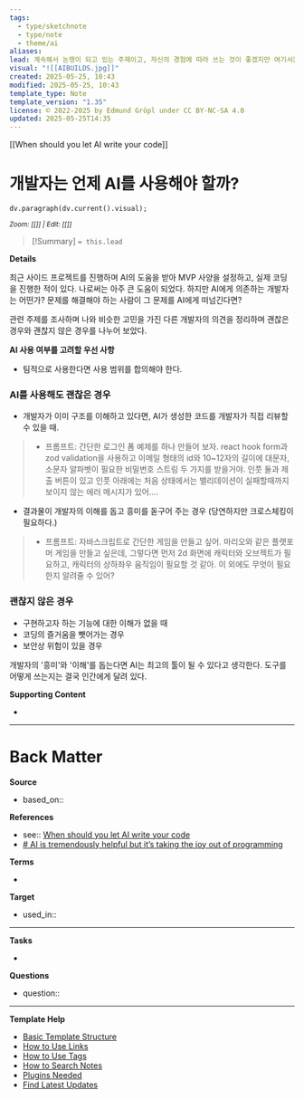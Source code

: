 ```yaml
---
tags:
  - type/sketchnote
  - type/note
  - theme/ai
aliases: 
lead: 계속해서 논쟁이 되고 있는 주제이고, 자신의 경험에 따라 쓰는 것이 좋겠지만 여기서는 화자의 경험에 따라, 쓰지 말아야 하는 경우를 정리함.
visual: "![[AIBUILDS.jpg]]"
created: 2025-05-25, 10:43
modified: 2025-05-25, 10:43
template_type: Note
template_version: "1.35"
license: © 2022-2025 by Edmund Gröpl under CC BY-NC-SA 4.0
updated: 2025-05-25T14:35
---
```


[[When should you let AI write your code]]
# 개발자는 언제 AI를 사용해야 할까?

```dataviewjs 
dv.paragraph(dv.current().visual);
```
<small>_Zoom: [[]] | Edit: [[]]_</small>



> [!Summary]
> `= this.lead`

**Details**

최근 사이드 프로젝트를 진행하며 AI의 도움을 받아 MVP 사양을 설정하고, 실제 코딩을 진행한 적이 있다. 나로써는 아주 큰 도움이 되었다.
하지만 AI에게 의존하는 개발자는 어떤가? 문제를 해결해야 하는 사람이 그 문제를 AI에게 떠넘긴다면?

관련 주제를 조사하며 나와 비슷한 고민을 가진 다른 개발자의 의견을 정리하며 괜찮은 경우와 괜찮지 않은 경우를 나누어 보았다.

**AI 사용 여부를 고려할 우선 사항**

- 팀적으로 사용한다면 사용 범위를 합의해야 한다. 

### AI를 사용해도 괜찮은 경우

- 개발자가 이미 구조를 이해하고 있다면, AI가 생성한 코드를 개발자가 직접 리뷰할 수 있을 때.

>- 프롬프트:
>  간단한 로그인 폼 예제를 하나 만들어 보자. react hook form과 zod validation을 사용하고 이메일 형태의 id와 10~12자의 길이에 대문자, 소문자 알파벳이 필요한 비밀번호 스트링 두 가지를 받을거야. 인풋 둘과 제출 버튼이 있고 인풋 아래에는 처음 상태에서는 밸리데이션이 실패할때까지 보이지 않는 에러 메시지가 있어....

- 결과물이 개발자의 이해를 돕고 흥미를 돋구어 주는 경우 (당연하지만 크로스체킹이 필요하다.)
> - 프롬프트:
> 자바스크립트로 간단한 게임을 만들고 싶어. 마리오와 같은 플랫포머 게임을 만들고 싶은데, 그렇다면 먼저 2d 화면에 캐릭터와 오브젝트가 필요하고, 캐릭터의 상하좌우 움직임이 필요할 것 같아. 이 외에도 무엇이 필요한지 알려줄 수 있어?

### 괜찮지 않은 경우

- 구현하고자 하는 기능에 대한 이해가 없을 때
- 코딩의 즐거움을 뺏어가는 경우
- 보안상 위험이 있을 경우

 개발자의 '흥미'와 '이해'를 돕는다면 AI는 최고의 툴이 될 수 있다고 생각한다. 도구를 어떻게 쓰는지는 결국 인간에게 달려 있다.


**Supporting Content**

- 

---
# Back Matter

**Source**

- based_on::

**References**

- see:: [When should you let AI write your code](https://www.youtube.com/watch?v=ADF_4PAqWrI&t=22s&ab_channel=WebDevCody)
- [# AI is tremendously helpful but it’s taking the joy out of programming](https://www.reddit.com/r/webdev/comments/1ffw9lh/ai_is_tremendously_helpful_but_its_taking_the_joy/)

**Terms**

- 

**Target**

- used_in::

---
**Tasks**

- 

**Questions**

- question::

---
**Template Help**

- [Basic Template Structure](https://github.com/groepl/Obsidian-Templates#basic-template-structure)
- [How to Use Links](https://github.com/groepl/Obsidian-Templates#how-to-use-links)
- [How to Use Tags](https://github.com/groepl/Obsidian-Templates#how-to-use-tags)
- [How to Search Notes](https://github.com/groepl/Obsidian-Templates#how-to-search-notes)
- [Plugins Needed](https://github.com/groepl/Obsidian-Templates#obsidian-plugins-needed)
- [Find Latest Updates](https://github.com/groepl/Obsidian-Templates)